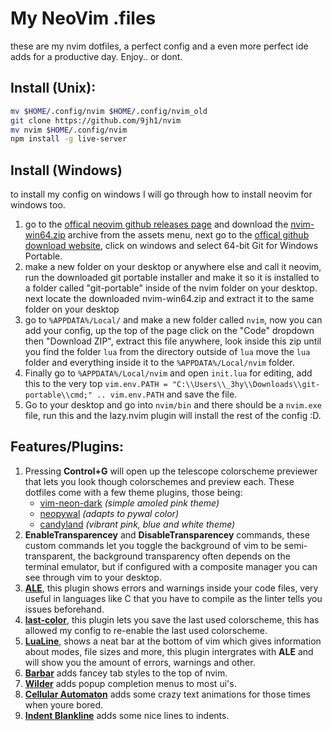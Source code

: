 # My NeoVim .files
these are my nvim dotfiles, a perfect config and a even more perfect ide adds for a productive day. Enjoy.. or dont.
## Install (Unix):
```bash
mv $HOME/.config/nvim $HOME/.config/nvim_old
git clone https://github.com/9jh1/nvim
mv nvim $HOME/.config/nvim
npm install -g live-server
```
## Install (Windows)
to install my config on windows I will go through how to install neovim for windows too.
1. go to the [offical neovim github releases page](https://github.com/neovim/neovim/releases) and download the [nvim-win64.zip](https://github.com/neovim/neovim/releases/download/nightly/nvim-win64.zip) archive from the assets menu, next go to the [offical github download website](https://git-scm.com/downloads), click on windows and select 64-bit Git for Windows Portable.
2. make a new folder on your desktop or anywhere else and call it neovim, run the downloaded git portable installer and make it so it is installed to a folder called "git-portable" inside of the nvim folder on your desktop. next locate the downloaded nvim-win64.zip and extract it to the same folder on your desktop
3. go to `%APPDATA%/Local/` and make a new folder called `nvim`, now you can add your config, up the top of the page click on the "Code" dropdown then "Download ZIP", extract this file anywhere, look inside this zip until you find the folder `lua` from the directory outside of `lua` move the `lua` folder and everything inside it to the `%APPDATA%/Local/nvim` folder.
4. Finally go to `%APPDATA%/Local/nvim` and open `init.lua` for editing, add this to the very top `vim.env.PATH = "C:\\Users\\_3hy\\Downloads\\git-portable\\cmd;" .. vim.env.PATH` and save the file.
5. Go to your desktop and go into `nvim/bin` and there should be a `nvim.exe` file, run this and the lazy.nvim plugin will install the rest of the config :D.
## Features/Plugins:
1. Pressing **Control+G** will open up the telescope colorscheme previewer that lets you look though colorschemes and preview each. These dotfiles come with a few theme plugins, those being:<br>
    - [vim-neon-dark](https://github.com/nonetallt/vim-neon-dark) *(simple amoled pink theme)*
    - [neopywal](https://github.com/RedsXDD/neopywal.nvim) *(adapts to pywal color)*
    - [candyland](https://github.com/AmberLehmann/candyland.nvim) *(vibrant pink, blue and white theme)*
2. **EnableTransparencey** and **DisableTransparencey** commands, these custom commands let you toggle the background of vim to be semi-transparent, the background transparency often depends on the terminal emulator, but if configured with a composite manager you can see through vim to your desktop. 
3. [**ALE**](https://github.com/dense-analysis/ale), this plugin shows errors and warnings inside your code files, very useful in languages like C that you have to compile as the linter tells you issues beforehand.
4. [**last-color**](https://github.com/raddari/last-color.nvim), this plugin lets you save the last used colorscheme, this has allowed my config to re-enable the last used colorscheme.
5. [**LuaLine**](https://github.com/nvim-lualine/lualine.nvim), shows a neat bar at the bottom of vim which gives information about modes, file sizes and more, this plugin intergrates with **ALE** and will show you the amount of errors, warnings and other.
6. [**Barbar**](https://github.com/romgrk/barbar.nvim) adds fancey tab styles to the top of nvim.
7. [**Wilder**](https://github.com/gelguy/wilder.nvim) adds popup completion menus to most ui's.
8. [**Cellular Automaton**](https://github.com/eandrju/cellular-automaton.nvim) adds some crazy text animations for those times when youre bored.
9. [**Indent Blankline**](https://github.com/lukas-reineke/indent-blankline.nvim) adds some nice lines to indents.

